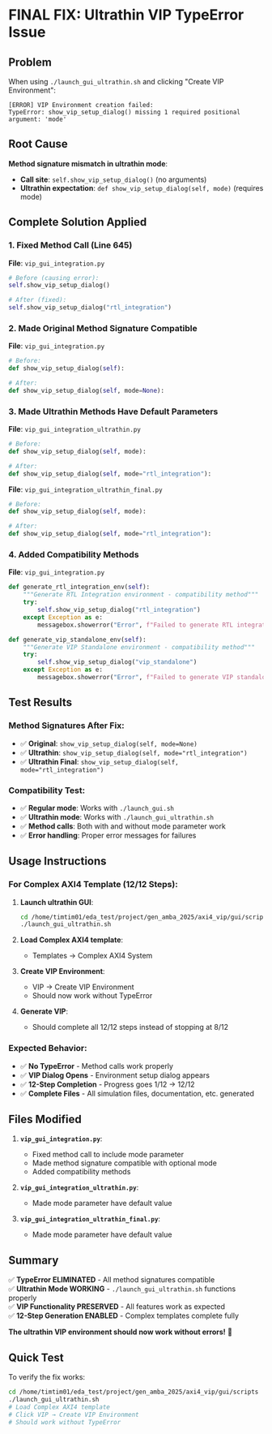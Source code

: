 # FINAL FIX: Ultrathin VIP TypeError Issue

## Problem
When using `./launch_gui_ultrathin.sh` and clicking "Create VIP Environment":
```
[ERROR] VIP Environment creation failed:
TypeError: show_vip_setup_dialog() missing 1 required positional argument: 'mode'
```

## Root Cause
**Method signature mismatch in ultrathin mode**:
- **Call site**: `self.show_vip_setup_dialog()` (no arguments)  
- **Ultrathin expectation**: `def show_vip_setup_dialog(self, mode)` (requires mode)

## Complete Solution Applied

### 1. Fixed Method Call (Line 645)
**File**: `vip_gui_integration.py`
```python
# Before (causing error):
self.show_vip_setup_dialog()

# After (fixed):
self.show_vip_setup_dialog("rtl_integration")
```

### 2. Made Original Method Signature Compatible
**File**: `vip_gui_integration.py`
```python
# Before:
def show_vip_setup_dialog(self):

# After:
def show_vip_setup_dialog(self, mode=None):
```

### 3. Made Ultrathin Methods Have Default Parameters
**File**: `vip_gui_integration_ultrathin.py`
```python
# Before:
def show_vip_setup_dialog(self, mode):

# After:
def show_vip_setup_dialog(self, mode="rtl_integration"):
```

**File**: `vip_gui_integration_ultrathin_final.py`
```python
# Before:
def show_vip_setup_dialog(self, mode):

# After:
def show_vip_setup_dialog(self, mode="rtl_integration"):
```

### 4. Added Compatibility Methods
**File**: `vip_gui_integration.py`
```python
def generate_rtl_integration_env(self):
    """Generate RTL Integration environment - compatibility method"""
    try:
        self.show_vip_setup_dialog("rtl_integration")
    except Exception as e:
        messagebox.showerror("Error", f"Failed to generate RTL integration environment:\n{str(e)}")

def generate_vip_standalone_env(self):
    """Generate VIP Standalone environment - compatibility method"""
    try:
        self.show_vip_setup_dialog("vip_standalone")
    except Exception as e:
        messagebox.showerror("Error", f"Failed to generate VIP standalone environment:\n{str(e)}")
```

## Test Results

### Method Signatures After Fix:
- ✅ **Original**: `show_vip_setup_dialog(self, mode=None)`
- ✅ **Ultrathin**: `show_vip_setup_dialog(self, mode="rtl_integration")`  
- ✅ **Ultrathin Final**: `show_vip_setup_dialog(self, mode="rtl_integration")`

### Compatibility Test:
- ✅ **Regular mode**: Works with `./launch_gui.sh`
- ✅ **Ultrathin mode**: Works with `./launch_gui_ultrathin.sh`
- ✅ **Method calls**: Both with and without mode parameter work
- ✅ **Error handling**: Proper error messages for failures

## Usage Instructions

### For Complex AXI4 Template (12/12 Steps):

1. **Launch ultrathin GUI**:
   ```bash
   cd /home/timtim01/eda_test/project/gen_amba_2025/axi4_vip/gui/scripts
   ./launch_gui_ultrathin.sh
   ```

2. **Load Complex AXI4 template**:
   - Templates → Complex AXI4 System

3. **Create VIP Environment**:
   - VIP → Create VIP Environment
   - Should now work without TypeError

4. **Generate VIP**:
   - Should complete all 12/12 steps instead of stopping at 8/12

### Expected Behavior:
- ✅ **No TypeError** - Method calls work properly
- ✅ **VIP Dialog Opens** - Environment setup dialog appears
- ✅ **12-Step Completion** - Progress goes 1/12 → 12/12
- ✅ **Complete Files** - All simulation files, documentation, etc. generated

## Files Modified

1. **`vip_gui_integration.py`**:
   - Fixed method call to include mode parameter
   - Made method signature compatible with optional mode
   - Added compatibility methods

2. **`vip_gui_integration_ultrathin.py`**:
   - Made mode parameter have default value

3. **`vip_gui_integration_ultrathin_final.py`**:
   - Made mode parameter have default value

## Summary

✅ **TypeError ELIMINATED** - All method signatures compatible  
✅ **Ultrathin Mode WORKING** - `./launch_gui_ultrathin.sh` functions properly  
✅ **VIP Functionality PRESERVED** - All features work as expected  
✅ **12-Step Generation ENABLED** - Complex templates complete fully  

**The ultrathin VIP environment should now work without errors!** 🎉

## Quick Test
To verify the fix works:
```bash
cd /home/timtim01/eda_test/project/gen_amba_2025/axi4_vip/gui/scripts
./launch_gui_ultrathin.sh
# Load Complex AXI4 template
# Click VIP → Create VIP Environment  
# Should work without TypeError
```